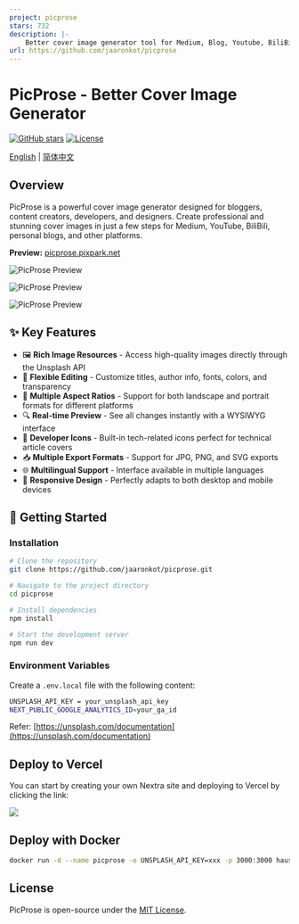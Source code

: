 ```yaml
---
project: picprose
stars: 732
description: |-
    Better cover image generator tool for Medium, Blog, Youtube, BiliBili and many others
url: https://github.com/jaaronkot/picprose
---
```


# PicProse - Better Cover Image Generator

[![GitHub stars](https://img.shields.io/github/stars/jaaronkot/picprose)](https://github.com/jaaronkot/picprose/stargazers)
[![License](https://img.shields.io/github/license/jaaronkot/picprose)](https://github.com/jaaronkot/picprose/blob/main/LICENSE) 

<a href="./README.md">English</a> | <a href="./README_CN.md">简体中文</a>

## Overview

PicProse is a powerful cover image generator designed for bloggers, content creators, developers, and designers. Create professional and stunning cover images in just a few steps for Medium, YouTube, BiliBili, personal blogs, and other platforms.

**Preview:** [picprose.pixpark.net](https://picprose.pixpark.net/)



![PicProse Preview](./doc/demo-1.jpg )

![PicProse Preview](./doc/demo-2.jpg )

![PicProse Preview](./doc/demo-3.jpg )

## ✨ Key Features

- 🖼️ **Rich Image Resources** - Access high-quality images directly through the Unsplash API
- 🎨 **Flexible Editing** - Customize titles, author info, fonts, colors, and transparency
- 📱 **Multiple Aspect Ratios** - Support for both landscape and portrait formats for different platforms
- 🔍 **Real-time Preview** - See all changes instantly with a WYSIWYG interface
- 🌈 **Developer Icons** - Built-in tech-related icons perfect for technical article covers
- 📥 **Multiple Export Formats** - Support for JPG, PNG, and SVG exports
- 🌐 **Multilingual Support** - Interface available in multiple languages
- 🎯 **Responsive Design** - Perfectly adapts to both desktop and mobile devices

## 🚀 Getting Started

### Installation

```bash
# Clone the repository
git clone https://github.com/jaaronkot/picprose.git

# Navigate to the project directory
cd picprose

# Install dependencies
npm install

# Start the development server
npm run dev
```

### Environment Variables

Create a `.env.local` file with the following content:

```bash
UNSPLASH_API_KEY = your_unsplash_api_key
NEXT_PUBLIC_GOOGLE_ANALYTICS_ID=your_ga_id
```
Refer: [https://unsplash.com/documentation](https://unsplash.com/documentation)


## Deploy to Vercel
You can start by creating your own Nextra site and deploying to Vercel by clicking the link:

<a className="mt-3 inline-flex"
  target="_blank"
  href="https://vercel.com/new/clone?s=https://github.com/jaaronkot/picprose&showOptionalTeamCreation=false">![](https://vercel.com/button)</a>

## Deploy with Docker

```sh
docker run -d --name picprose -e UNSPLASH_API_KEY=xxx -p 3000:3000 hausen1012/picprose
```

## License
PicProse is open-source under the [MIT License](https://github.com/jaaronkot/picprose/blob/main/LICENSE).

